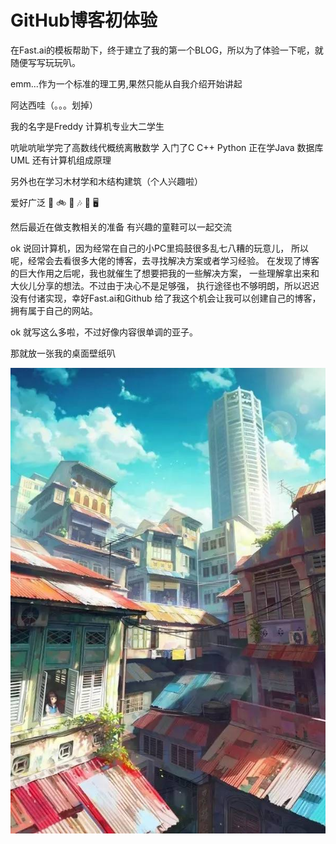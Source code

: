 # GitHub博客初体验

在Fast.ai的模板帮助下，终于建立了我的第一个BLOG，所以为了体验一下呢，就随便写写玩玩叭。

emm...作为一个标准的理工男,果然只能从自我介绍开始讲起

阿达西哇（。。。划掉） 

我的名字是Freddy 计算机专业大二学生 

吭呲吭呲学完了高数线代概统离散数学 入门了C C++ Python 正在学Java 数据库 UML 还有计算机组成原理

另外也在学习木材学和木结构建筑（个人兴趣啦）

爱好广泛 🏀 🚲 🎹 🎶 🎦 🖥 

然后最近在做支教相关的准备 有兴趣的童鞋可以一起交流

ok 说回计算机，因为经常在自己的小PC里捣鼓很多乱七八糟的玩意儿，
所以呢，经常会去看很多大佬的博客，去寻找解决方案或者学习经验。
在发现了博客的巨大作用之后呢，我也就催生了想要把我的一些解决方案，
一些理解拿出来和大伙儿分享的想法。不过由于决心不是足够强，
执行途径也不够明朗，所以迟迟没有付诸实现，幸好Fast.ai和Github
给了我这个机会让我可以创建自己的博客，拥有属于自己的网站。

ok 就写这么多啦，不过好像内容很单调的亚子。

那就放一张我的桌面壁纸叭

![](./images/73cae1e468e5499db2d1fcde936461d9_th.jpg)
